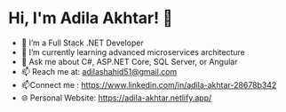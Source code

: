 # Hi, I'm Adila Akhtar! 👋
- 🔭 I’m a Full Stack .NET Developer
- 🌱 I’m currently learning advanced microservices architecture
- 💬 Ask me about C#, ASP.NET Core, SQL Server, or Angular
- 📫 Reach me at: [adilashahid51@gmail.com](mailto:adilashahid51@gmail.com)
- 📫Connect me :  https://www.linkedin.com/in/adila-akhtar-28678b342
- 🌐 Personal Website: https://adila-akhtar.netlify.app/
